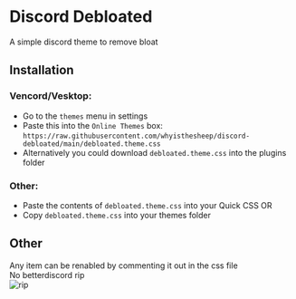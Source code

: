 # Discord Debloated
A simple discord theme to remove bloat

## Installation
### Vencord/Vesktop:
- Go to the `themes` menu in settings
- Paste this into the `Online Themes` box: `https://raw.githubusercontent.com/whyisthesheep/discord-debloated/main/debloated.theme.css`
- Alternatively you could download `debloated.theme.css` into the plugins folder

### Other:
- Paste the contents of `debloated.theme.css` into your Quick CSS
OR
- Copy `debloated.theme.css` into your themes folder

## Other
Any item can be renabled by commenting it out in the css file \
No betterdiscord rip \
![rip](https://0x0.st/XiUS.png)
